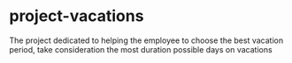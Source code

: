 # project-vacations
The project dedicated to helping the employee to choose the best vacation period, take consideration the most duration possible days on vacations
